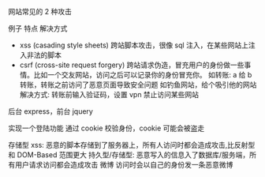 网站常见的 2 种攻击

例子 特点 解决方式

- xss (casading style sheets) 跨站脚本攻击，很像 sql 注入，在某些网站上注入非法的脚本
- csrf (cross-site request forgery) 跨站请求伪造，冒充用户的身份做一些事情。比如一个交友网站，访问之后可以记录你的身份冒充你。
  如转账: a 给 b 转账，转账之前访问了恶意页面导致安全问题
  如钓鱼网站，给个吸引他的网站
  解决方式: 转账前输入验证码，设置 vpn 禁止访问某些网站

后台 express，前台 jquery

实现一个登陆功能
通过 cookie 校验身份，cookie 可能会被盗走

存储型 xss:
恶意的脚本存储到了服务器上，所有人访问时都会造成攻击,比反射型和 DOM-Based 范围更大
持久型/存储型: 恶意写入的信息入了数据库/服务端，所有用户请求访问都会造成攻击
微博 访问时会以自己的身份发一条恶意微博
